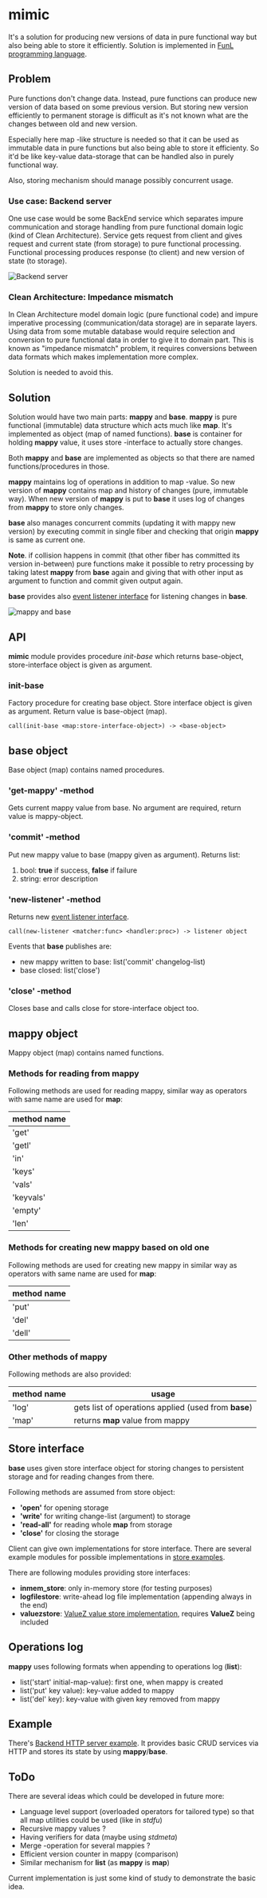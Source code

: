 # mimic
It's a solution for producing new versions of data in pure
functional way but also being able to store it efficiently.
Solution is implemented in [FunL programming language](https://github.com/anssihalmeaho/funl).

## Problem
Pure functions don't change data. Instead, pure functions can produce new version of 
data based on some previous version.
But storing new version efficiently to permanent storage is difficult
as it's not known what are the changes between old and new version.

Especially here map -like structure is needed so that it can be used
as immutable data in pure functions but also being able to store it
efficienty. So it'd be like key-value data-storage that can be handled
also in purely functional way.

Also, storing mechanism should manage possibly concurrent usage.

### Use case: Backend server
One use case would be some BackEnd service which separates impure 
communication and storage handling from pure functional domain logic (kind of Clean Architecture).
Service gets request from client and gives request and current state (from storage) to
pure functional processing.
Functional processing produces response (to client) and new version of state (to storage).

![Backend server](https://github.com/anssihalmeaho/mimic/blob/main/purestate.png)

### Clean Architecture: Impedance mismatch
In Clean Architecture model domain logic (pure functional code) and impure
imperative processing (communication/data storage) are in separate layers.
Using data from some mutable database would require selection and conversion
to pure functional data in order to give it to domain part.
This is known as "impedance mismatch" problem, it requires conversions
between data formats which makes implementation more complex.

Solution is needed to avoid this.

## Solution
Solution would have two main parts: **mappy** and **base**.
**mappy** is pure functional (immutable) data structure which
acts much like **map**. It's implemented as object (map of named functions).
**base** is container for holding **mappy** value, it uses store -interface
to actually store changes.

Both **mappy** and **base** are implemented as objects so that there are
named functions/procedures in those.

**mappy** maintains log of operations in addition to map -value.
So new version of **mappy** contains map and history of changes (pure, immutable way).
When new version of **mappy** is put to **base** it uses log of changes from **mappy**
to store only changes.

**base** also manages concurrent commits (updating it with mappy new version) by
executing commit in single fiber and checking that origin **mappy** is same
as current one.

**Note**. if collision happens in commit (that other fiber has committed its version in-between)
pure functions make it possible to retry processing by taking latest **mappy** from **base**
again and giving that with other input as argument to function and commit given output again.

**base** provides also [event listener interface](https://github.com/anssihalmeaho/evenz) for listening changes in **base**.

![mappy and base](https://github.com/anssihalmeaho/mimic/blob/main/mappy.png)


## API
**mimic** module provides procedure _init-base_ which returns base-object,
store-interface object is given as argument.

### init-base
Factory procedure for creating base object. Store interface object is given as argument.
Return value is base-object (map).

```
call(init-base <map:store-interface-object>) -> <base-object>
```

## base object
Base object (map) contains named procedures.

### 'get-mappy' -method
Gets current mappy value from base.
No argument are required, return value is mappy-object.

### 'commit' -method
Put new mappy value to base (mappy given as argument).
Returns list:

1. bool: **true** if success, **false** if failure
2. string: error description

### 'new-listener' -method
Returns new [event listener interface](https://github.com/anssihalmeaho/evenz).

```
call(new-listener <matcher:func> <handler:proc>) -> listener object
```

Events that **base** publishes are:

* new mappy written to base: list('commit' changelog-list)
* base closed: list('close')


### 'close' -method
Closes base and calls close for store-interface object too.

## mappy object
Mappy object (map) contains named functions.

### Methods for reading from mappy
Following methods are used for reading mappy, similar way as
operators with same name are used for **map**:

| method name |
| ----------- |
| 'get' |
| 'getl' |
| 'in' |
| 'keys' |
| 'vals' |
| 'keyvals' |
| 'empty' |
| 'len' |

### Methods for creating new mappy based on old one
Following methods are used for creating new mappy in similar
way as operators with same name are used for **map**:

| method name |
| ----------- |
| 'put' |
| 'del' |
| 'dell' |

### Other methods of mappy
Following methods are also provided:

| method name | usage |
| ----------- | ----- |
| 'log' | gets list of operations applied (used from **base**) |
| 'map' | returns **map** value from mappy |


## Store interface
**base** uses given store interface object for storing changes
to persistent storage and for reading changes from there.

Following methods are assumed from store object:

* **'open'** for opening storage
* **'write'** for writing change-list (argument) to storage
* **'read-all'** for reading whole **map** from storage
* **'close'** for closing the storage

Client can give own implementations for store interface.
There are several example modules for possible implementations
in [store examples](store/).

There are following modules providing store interfaces:

* **inmem_store**: only in-memory store (for testing purposes)
* **logfilestore**: write-ahead log file implementation (appending always in the end)
* **valuezstore**: [ValueZ value store implementation](https://github.com/anssihalmeaho/fuvaluez), requires **ValueZ** being included


## Operations log
**mappy** uses following formats when appending to operations log (**list**):

* list('start' initial-map-value): first one, when mappy is created
* list('put' key value): key-value added to mappy
* list('del' key): key-value with given key removed from mappy


## Example
There's [Backend HTTP server example](https://github.com/anssihalmeaho/mimic/blob/main/examples/yatodo.fnl).
It provides basic CRUD services via HTTP and stores its state by using **mappy**/**base**.

## ToDo
There are several ideas which could be developed in future more:

* Language level support (overloaded operators for tailored type) so that all map utilities could be used (like in _stdfu_)
* Recursive mappy values ?
* Having verifiers for data (maybe using _stdmeta_)
* Merge -operation for several mappies ?
* Efficient version counter in mappy (comparison)
* Similar mechanism for **list** (as **mappy** is **map**)

Current implementation is just some kind of study to demonstrate the basic idea.
